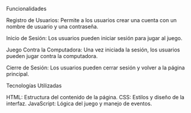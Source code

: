 Funcionalidades

Registro de Usuarios: Permite a los usuarios crear una cuenta con un nombre de usuario y una contraseña.

Inicio de Sesión: Los usuarios pueden iniciar sesión para jugar al juego.

Juego Contra la Computadora: Una vez iniciada la sesión, los usuarios pueden jugar contra la computadora.

Cierre de Sesión: Los usuarios pueden cerrar sesión y volver a la página principal.

Tecnologías Utilizadas

HTML: Estructura del contenido de la página.
CSS: Estilos y diseño de la interfaz.
JavaScript: Lógica del juego y manejo de eventos.
